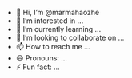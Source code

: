 - 👋 Hi, I’m @marmahaozhe
- 👀 I’m interested in ...
- 🌱 I’m currently learning ...
- 💞️ I’m looking to collaborate on ...
- 📫 How to reach me ...
- 😄 Pronouns: ...
- ⚡ Fun fact: ...

<!---
marmahaozhe/marmahaozhe is a ✨ special ✨ repository because its `README.md` (this file) appears on your GitHub profile.
You can click the Preview link to take a look at your changes.
--->
